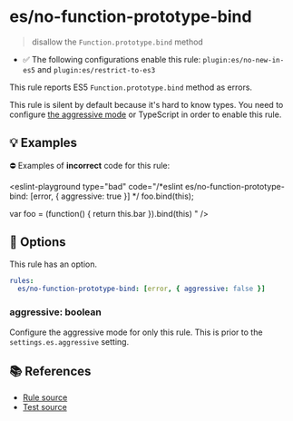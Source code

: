 # es/no-function-prototype-bind
> disallow the `Function.prototype.bind` method

- ✅ The following configurations enable this rule: `plugin:es/no-new-in-es5` and `plugin:es/restrict-to-es3`

This rule reports ES5 `Function.prototype.bind` method as errors.

This rule is silent by default because it's hard to know types. You need to configure [the aggressive mode](../#the-aggressive-mode) or TypeScript in order to enable this rule.

## 💡 Examples

⛔ Examples of **incorrect** code for this rule:

<eslint-playground type="bad" code="/*eslint es/no-function-prototype-bind: [error, { aggressive: true }] */
foo.bind(this);

var foo = (function() {
    return this.bar
}).bind(this)
" />

## 🔧 Options

This rule has an option.

```yml
rules:
  es/no-function-prototype-bind: [error, { aggressive: false }]
```

### aggressive: boolean

Configure the aggressive mode for only this rule.
This is prior to the `settings.es.aggressive` setting.

## 📚 References

- [Rule source](https://github.com/mysticatea/eslint-plugin-es/blob/v4.1.0/lib/rules/no-function-prototype-bind.js)
- [Test source](https://github.com/mysticatea/eslint-plugin-es/blob/v4.1.0/tests/lib/rules/no-function-prototype-bind.js)
